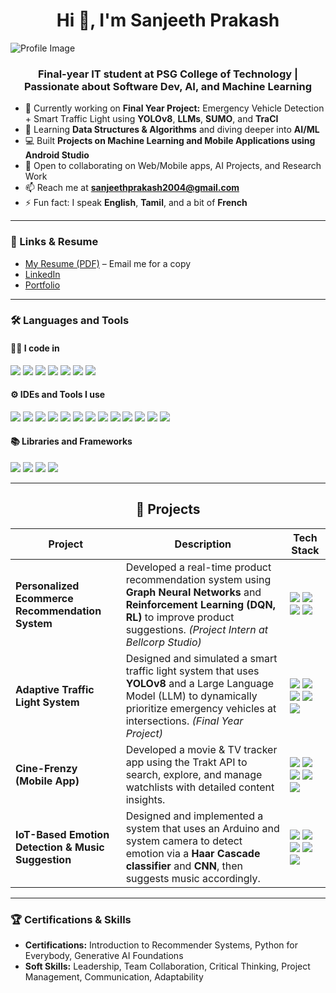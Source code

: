 <h1 align="center">Hi 👋, I'm Sanjeeth Prakash</h1>

![Profile Image](https://github.com/user-attachments/assets/032c1f49-1522-437a-aa6f-6922ad9c7aff)

<h3 align="center">Final-year IT student at PSG College of Technology | Passionate about Software Dev, AI, and Machine Learning</h3>

- 🔭 Currently working on **Final Year Project:** Emergency Vehicle Detection + Smart Traffic Light using **YOLOv8**, **LLMs**, **SUMO**, and **TraCI**
- 🌱 Learning **Data Structures & Algorithms** and diving deeper into **AI/ML**
- 💻 Built **Projects on Machine Learning and Mobile Applications using Android Studio**
- 🤝 Open to collaborating on Web/Mobile apps, AI Projects, and Research Work
- 📫 Reach me at **sanjeethprakash2004@gmail.com**
- ⚡ Fun fact: I speak **English**, **Tamil**, and a bit of **French**

---

### 📄 Links & Resume
- [My Resume (PDF)](mailto:sanjeethprakash2004@gmail.com) – Email me for a copy
- [LinkedIn](https://www.linkedin.com/in/sanjeeth-prakash/)
- [Portfolio](https://sanjeethprakash.framer.website)

---

### 🛠️ Languages and Tools

#### 👨‍💻 I code in
<p>
  <img src="https://img.shields.io/badge/Python-3776AB?style=for-the-badge&logo=python&logoColor=white"/>
  <img src="https://img.shields.io/badge/Java-ED8B00?style=for-the-badge&logo=java&logoColor=white"/>
  <img src="https://img.shields.io/badge/Kotlin-7F52FF?style=for-the-badge&logo=kotlin&logoColor=white"/>
  <img src="https://img.shields.io/badge/HTML5-E34F26?style=for-the-badge&logo=html5&logoColor=white"/>
  <img src="https://img.shields.io/badge/CSS3-1572B6?style=for-the-badge&logo=css3&logoColor=white"/>
  <img src="https://img.shields.io/badge/JavaScript-F7DF1E?style=for-the-badge&logo=javascript&logoColor=black"/>
  <img src="https://img.shields.io/badge/PHP-777BB4?style=for-the-badge&logo=php&logoColor=white"/>
</p>

#### ⚙️ IDEs and Tools I use
<p>
  <img src="https://img.shields.io/badge/Android%20Studio-3DDC84?style=for-the-badge&logo=android-studio&logoColor=white"/>
  <img src="https://img.shields.io/badge/VS%20Code-0078d7?style=for-the-badge&logo=visual-studio-code&logoColor=white"/>
  <img src="https://img.shields.io/badge/SUMO-000000?style=for-the-badge&logo=data:image/svg+xml;base64,...&logoColor=white"/>
  <img src="https://img.shields.io/badge/Git-F05032?style=for-the-badge&logo=git&logoColor=white"/>
  <img src="https://img.shields.io/badge/GitHub-181717?style=for-the-badge&logo=github&logoColor=white"/>
  <img src="https://img.shields.io/badge/Adobe%20Premiere%20Pro-9999FF?style=for-the-badge&logo=adobe-premiere-pro&logoColor=white"/>
  <img src="https://img.shields.io/badge/Unity-000000?style=for-the-badge&logo=unity&logoColor=white"/>
  <img src="https://img.shields.io/badge/Adobe%20After%20Effects-9999FF?style=for-the-badge&logo=adobe-after-effects&logoColor=white"/>
  <img src="https://img.shields.io/badge/IntelliJ%20IDEA-000000?style=for-the-badge&logo=intellij-idea&logoColor=white"/>
  <img src="https://img.shields.io/badge/Jupyter-F37626?style=for-the-badge&logo=jupyter&logoColor=white"/>
  <img src="https://img.shields.io/badge/MySQL-4479A1?style=for-the-badge&logo=mysql&logoColor=white"/>
  <img src="https://img.shields.io/badge/XAMPP-FB7A24?style=for-the-badge&logo=xampp&logoColor=white"/>
  <img src="https://img.shields.io/badge/Django-092E20?style=for-the-badge&logo=django&logoColor=white"/>
</p>

#### 📚 Libraries and Frameworks
<p>
  <img src="https://img.shields.io/badge/Pandas-150458?style=for-the-badge&logo=pandas&logoColor=white"/>
  <img src="https://img.shields.io/badge/NumPy-013243?style=for-the-badge&logo=numpy&logoColor=white"/>
  <img src="https://img.shields.io/badge/Matplotlib-000000?style=for-the-badge&logo=matplotlib&logoColor=white"/>
  <img src="https://img.shields.io/badge/Scikit--learn-F7931E?style=for-the-badge&logo=scikit-learn&logoColor=black"/>
</p>

---

<h2 align="center">📂 Projects</h2>

| Project | Description | Tech Stack |
|---------|-------------|------------|
| **Personalized Ecommerce Recommendation System** | Developed a real-time product recommendation system using **Graph Neural Networks** and **Reinforcement Learning (DQN, RL)** to improve product suggestions. *(Project Intern at Bellcorp Studio)* | <img src="https://img.shields.io/badge/Python-3776AB?style=for-the-badge&logo=python&logoColor=white"/> <img src="https://img.shields.io/badge/TensorFlow-FF6F00?style=for-the-badge&logo=tensorflow&logoColor=white"/> <img src="https://img.shields.io/badge/PyTorch-EE4C2C?style=for-the-badge&logo=pytorch&logoColor=white"/> <img src="https://img.shields.io/badge/Reinforcement%20Learning-000000?style=for-the-badge&logo=openai&logoColor=white"/> |
| **Adaptive Traffic Light System** | Designed and simulated a smart traffic light system that uses **YOLOv8** and a Large Language Model (LLM) to dynamically prioritize emergency vehicles at intersections. *(Final Year Project)* | <img src="https://img.shields.io/badge/Python-3776AB?style=for-the-badge&logo=python&logoColor=white"/> <img src="https://img.shields.io/badge/YOLOv8-00FFFF?style=for-the-badge&logo=opencv&logoColor=black"/> <img src="https://img.shields.io/badge/SUMO-000000?style=for-the-badge&logo=traffic-light&logoColor=white"/> <img src="https://img.shields.io/badge/Unity-000000?style=for-the-badge&logo=unity&logoColor=white"/> <img src="https://img.shields.io/badge/TraCI-FF5722?style=for-the-badge&logo=code&logoColor=white"/> |
| **Cine-Frenzy (Mobile App)** | Developed a movie & TV tracker app using the Trakt API to search, explore, and manage watchlists with detailed content insights. | <img src="https://img.shields.io/badge/Kotlin-7F52FF?style=for-the-badge&logo=kotlin&logoColor=white"/> <img src="https://img.shields.io/badge/Android%20Studio-3DDC84?style=for-the-badge&logo=android-studio&logoColor=white"/> <img src="https://img.shields.io/badge/Room%20DB-009688?style=for-the-badge&logo=sqlite&logoColor=white"/> <img src="https://img.shields.io/badge/TMDB-01B4E4?style=for-the-badge&logo=tmdb&logoColor=white"/> <img src="https://img.shields.io/badge/Trakt-ED1C24?style=for-the-badge&logo=trakt&logoColor=white"/> |
| **IoT-Based Emotion Detection & Music Suggestion** | Designed and implemented a system that uses an Arduino and system camera to detect emotion via a **Haar Cascade classifier** and **CNN**, then suggests music accordingly. | <img src="https://img.shields.io/badge/C-00599C?style=for-the-badge&logo=c&logoColor=white"/> <img src="https://img.shields.io/badge/Arduino-00979D?style=for-the-badge&logo=arduino&logoColor=white"/> <img src="https://img.shields.io/badge/OpenCV-5C3EE8?style=for-the-badge&logo=opencv&logoColor=white"/> <img src="https://img.shields.io/badge/Keras-D00000?style=for-the-badge&logo=keras&logoColor=white"/> <img src="https://img.shields.io/badge/Music%20API-FF4088?style=for-the-badge&logo=musicbrainz&logoColor=white"/> |

---

### 🏆 Certifications & Skills
- **Certifications:** Introduction to Recommender Systems, Python for Everybody, Generative AI Foundations
- **Soft Skills:** Leadership, Team Collaboration, Critical Thinking, Project Management, Communication, Adaptability
